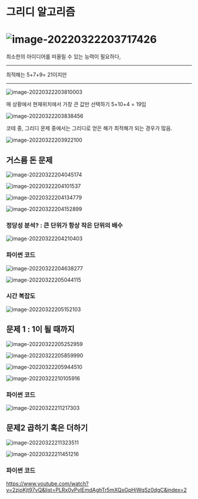 # 그리디 알고리즘

# ![image-20220322203717426](%EA%B7%B8%EB%A6%AC%EB%94%94%20%EC%95%8C%EA%B3%A0%EB%A6%AC%EC%A6%98.assets/image-20220322203717426.png)



최소한의 아이디어를 떠올릴 수 있는 능력이 필요하다,



---

최적해는 5+7+9= 21이지만

---

![image-20220322203810003](%EA%B7%B8%EB%A6%AC%EB%94%94%20%EC%95%8C%EA%B3%A0%EB%A6%AC%EC%A6%98.assets/image-20220322203810003.png)



매 상황에서 현재위치에서 가장 큰 값만 선택하기 5+10+4 = 19임

![image-20220322203838456](%EA%B7%B8%EB%A6%AC%EB%94%94%20%EC%95%8C%EA%B3%A0%EB%A6%AC%EC%A6%98.assets/image-20220322203838456.png)



코테 중, 그리디 문제 중에서는 그리디로 얻은 해가 최적해가 되는 경우가 많음.

![image-20220322203922100](%EA%B7%B8%EB%A6%AC%EB%94%94%20%EC%95%8C%EA%B3%A0%EB%A6%AC%EC%A6%98.assets/image-20220322203922100.png)





## 거스름 돈 문제

![image-20220322204045174](%EA%B7%B8%EB%A6%AC%EB%94%94%20%EC%95%8C%EA%B3%A0%EB%A6%AC%EC%A6%98.assets/image-20220322204045174.png)

![image-20220322204101537](%EA%B7%B8%EB%A6%AC%EB%94%94%20%EC%95%8C%EA%B3%A0%EB%A6%AC%EC%A6%98.assets/image-20220322204101537.png)





![image-20220322204134779](%EA%B7%B8%EB%A6%AC%EB%94%94%20%EC%95%8C%EA%B3%A0%EB%A6%AC%EC%A6%98.assets/image-20220322204134779.png)

![image-20220322204152899](%EA%B7%B8%EB%A6%AC%EB%94%94%20%EC%95%8C%EA%B3%A0%EB%A6%AC%EC%A6%98.assets/image-20220322204152899.png)





### 정당성 분석? : 큰 단위가 항상 작은 단위의 배수

![image-20220322204210403](%EA%B7%B8%EB%A6%AC%EB%94%94%20%EC%95%8C%EA%B3%A0%EB%A6%AC%EC%A6%98.assets/image-20220322204210403.png)





### 파이썬 코드

![image-20220322204638277](%EA%B7%B8%EB%A6%AC%EB%94%94%20%EC%95%8C%EA%B3%A0%EB%A6%AC%EC%A6%98.assets/image-20220322204638277.png)

![image-20220322205044115](%EA%B7%B8%EB%A6%AC%EB%94%94%20%EC%95%8C%EA%B3%A0%EB%A6%AC%EC%A6%98.assets/image-20220322205044115.png)





### 시간 복잡도

![image-20220322205152103](%EA%B7%B8%EB%A6%AC%EB%94%94%20%EC%95%8C%EA%B3%A0%EB%A6%AC%EC%A6%98.assets/image-20220322205152103.png)



## 문제 1 : 1이 될 때까지

![image-20220322205252959](%EA%B7%B8%EB%A6%AC%EB%94%94%20%EC%95%8C%EA%B3%A0%EB%A6%AC%EC%A6%98.assets/image-20220322205252959.png)

![image-20220322205859990](%EA%B7%B8%EB%A6%AC%EB%94%94%20%EC%95%8C%EA%B3%A0%EB%A6%AC%EC%A6%98.assets/image-20220322205859990.png)

![image-20220322205944510](%EA%B7%B8%EB%A6%AC%EB%94%94%20%EC%95%8C%EA%B3%A0%EB%A6%AC%EC%A6%98.assets/image-20220322205944510.png)

![image-20220322210105916](%EA%B7%B8%EB%A6%AC%EB%94%94%20%EC%95%8C%EA%B3%A0%EB%A6%AC%EC%A6%98.assets/image-20220322210105916.png)



### 파이썬 코드

![image-20220322211217303](%EA%B7%B8%EB%A6%AC%EB%94%94%20%EC%95%8C%EA%B3%A0%EB%A6%AC%EC%A6%98.assets/image-20220322211217303.png)





## 문제2 곱하기 혹은 더하기

![image-20220322211323511](%EA%B7%B8%EB%A6%AC%EB%94%94%20%EC%95%8C%EA%B3%A0%EB%A6%AC%EC%A6%98.assets/image-20220322211323511.png)

![image-20220322211451216](%EA%B7%B8%EB%A6%AC%EB%94%94%20%EC%95%8C%EA%B3%A0%EB%A6%AC%EC%A6%98.assets/image-20220322211451216.png)



### 파이썬 코드

https://www.youtube.com/watch?v=2zjoKjt97vQ&list=PLRx0vPvlEmdAghTr5mXQxGpHjWqSz0dgC&index=2
